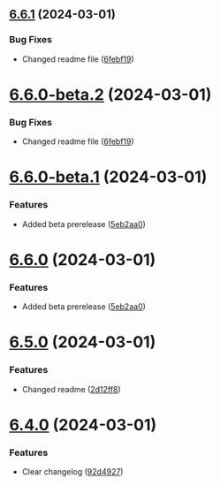 ## [6.6.1](https://github.com/triveon/product-sustainability/compare/v6.6.0...v6.6.1) (2024-03-01)


### Bug Fixes

* Changed readme file ([6febf19](https://github.com/triveon/product-sustainability/commit/6febf1917015930a3baed0c8a789c08c11a2f155))

# [6.6.0-beta.2](https://github.com/triveon/product-sustainability/compare/v6.6.0-beta.1...v6.6.0-beta.2) (2024-03-01)


### Bug Fixes

* Changed readme file ([6febf19](https://github.com/triveon/product-sustainability/commit/6febf1917015930a3baed0c8a789c08c11a2f155))

# [6.6.0-beta.1](https://github.com/triveon/product-sustainability/compare/v6.5.0...v6.6.0-beta.1) (2024-03-01)


### Features

* Added beta prerelease ([5eb2aa0](https://github.com/triveon/product-sustainability/commit/5eb2aa08ae7c235061938bf09384698cd2a2386b))

# [6.6.0](https://github.com/triveon/product-sustainability/compare/v6.5.0...v6.6.0) (2024-03-01)


### Features

* Added beta prerelease ([5eb2aa0](https://github.com/triveon/product-sustainability/commit/5eb2aa08ae7c235061938bf09384698cd2a2386b))

# [6.5.0](https://github.com/triveon/product-sustainability/compare/v6.4.0...v6.5.0) (2024-03-01)


### Features

* Changed readme ([2d12ff8](https://github.com/triveon/product-sustainability/commit/2d12ff86edced86a005108298b772870151270d6))

# [6.4.0](https://github.com/triveon/product-sustainability/compare/v6.3.1...v6.4.0) (2024-03-01)


### Features

* Clear changelog ([92d4927](https://github.com/triveon/product-sustainability/commit/92d49279ae08fa10143f1ef0faab10bd3785e9fc))

